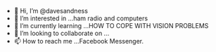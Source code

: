 - 👋 Hi, I’m @davesandness
- 👀 I’m interested in ...ham radio and computers
- 🌱 I’m currently learning ...HOW TO COPE WITH VISION PROBLEMS
- 💞️ I’m looking to collaborate on ...
- 📫 How to reach me ...Facebook Messenger.

<!---
davesandness/davesandness is a ✨ special ✨ repository because its `README.md` (this file) appears on your GitHub profile.
You can click the Preview link to take a look at your changes.
--->
